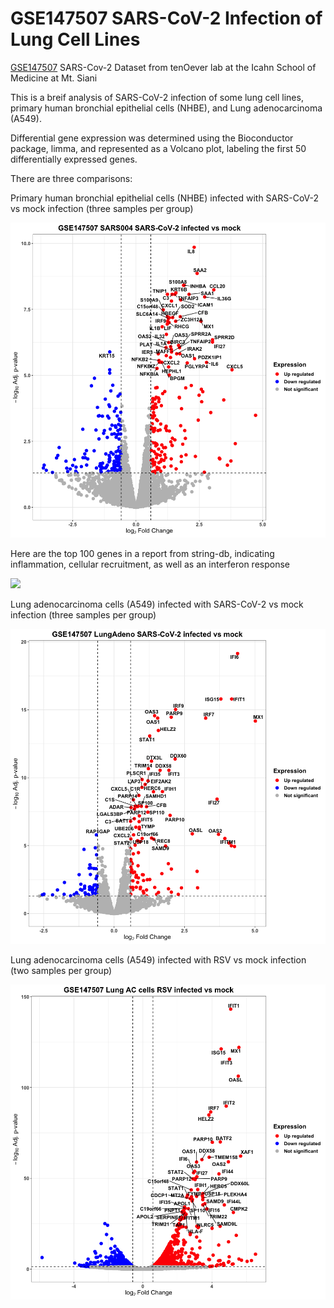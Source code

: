 # GSE147507 SARS-CoV-2 Infection of Lung Cell Lines
[GSE147507](https://www.ncbi.nlm.nih.gov/geo/query/acc.cgi?acc=GSE147507) SARS-Cov-2 Dataset from tenOever lab at the Icahn School of Medicine at Mt. Siani

This is a breif analysis of SARS-CoV-2 infection of some lung cell lines, primary human bronchial epithelial cells (NHBE), and Lung adenocarcinoma (A549).

Differential gene expression was determined using the Bioconductor package, limma, and represented as a Volcano plot, labeling the first 50 differentially expressed genes.

There are three comparisons:

Primary human bronchial epithelial cells (NHBE) infected with SARS-CoV-2 vs mock infection (three samples per group)

![](results/LungEpi_CoV2vsMock.png)

Here are the top 100 genes in a report from string-db, indicating inflammation, cellular recruitment, as well as an interferon response

![](results/Top100_SARS-Cov-2_DEG.png)

Lung adenocarcinoma cells (A549) infected with SARS-CoV-2 vs mock infection (three samples per group)

![](results/LungAC_CoV2vsMock.png)

Lung adenocarcinoma cells (A549) infected with RSV vs mock infection (two samples per group)

![](results/LungAC_RSVvsMock.png)
